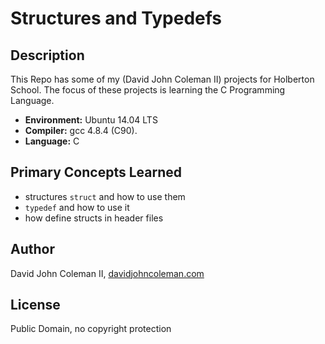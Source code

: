 # Structures and Typedefs

## Description

This Repo has some of my (David John Coleman II) projects for Holberton School.
The focus of these projects is learning the C Programming Language.

* __Environment:__ Ubuntu 14.04 LTS
* __Compiler:__ gcc 4.8.4 (C90).
* __Language:__ C

## Primary Concepts Learned

* structures ``struct`` and how to use them
* ``typedef`` and how to use it
* how define structs in header files

## Author

David John Coleman II, [davidjohncoleman.com](http://www.davidjohncoleman.com/)

## License

Public Domain, no copyright protection